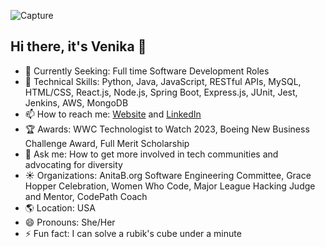 ![Capture](https://github.com/Venika/Venika/assets/26017954/ace00613-15a1-4576-ad00-7efbbac2272b)

## Hi there, it's Venika 👋

- 📡 Currently Seeking: Full time Software Development Roles
- 🌱 Technical Skills: Python, Java, JavaScript, RESTful APIs, MySQL, HTML/CSS, React.js, Node.js, Spring Boot, Express.js, JUnit, Jest, Jenkins, AWS, MongoDB
- 📫 How to reach me: [Website](https://venikagaur.com) and [LinkedIn](https://www.linkedin.com/in/venikagaur/)
- 🏆 Awards: WWC Technologist to Watch 2023, Boeing New Business Challenge Award, Full Merit Scholarship
- 💬 Ask me: How to get more involved in tech communities and advocating for diversity
- ☀️ Organizations: AnitaB.org Software Engineering Committee, Grace Hopper Celebration, Women Who Code, Major League Hacking Judge and Mentor, CodePath Coach
- 🌎 Location: USA
- 😄 Pronouns: She/Her
- ⚡ Fun fact: I can solve a rubik's cube under a minute
